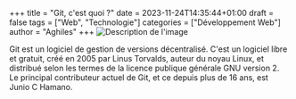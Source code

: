 +++
title = "Git, c'est quoi ?"
date = 2023-11-24T14:35:44+01:00
draft = false
tags = ["Web", "Technologie"]
categories = ["Développement Web"]
author = "Aghiles"
+++
![Description de l'image](https://logowik.com/content/uploads/images/git6963.jpg)

Git est un logiciel de gestion de versions décentralisé. C'est un logiciel libre et gratuit, créé en 2005 par Linus Torvalds, auteur du noyau Linux, et distribué selon les termes de la licence publique générale GNU version 2. Le principal contributeur actuel de Git, et ce depuis plus de 16 ans, est Junio C Hamano.

